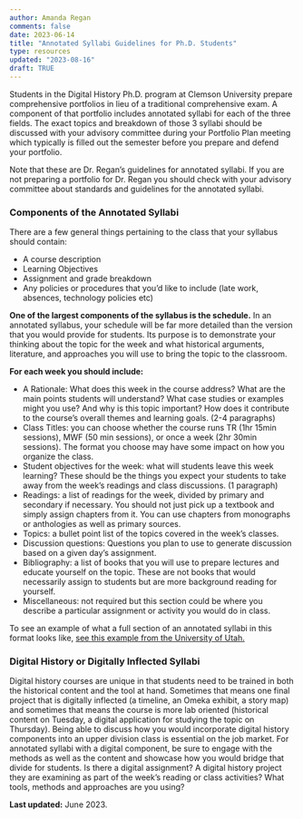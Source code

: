 ```yaml
---
author: Amanda Regan
comments: false
date: 2023-06-14
title: "Annotated Syllabi Guidelines for Ph.D. Students"
type: resources
updated: "2023-08-16"
draft: TRUE
---
```


Students in the Digital History Ph.D. program at Clemson University prepare comprehensive portfolios in lieu of a traditional comprehensive exam. A component of that portfolio includes annotated syllabi for each of the three fields. The exact topics and breakdown of those 3 syllabi should be discussed with your advisory committee during your Portfolio Plan meeting which typically is filled out the semester before you prepare and defend your portfolio. 

Note that these are Dr. Regan’s guidelines for annotated syllabi. If you are not preparing a portfolio for Dr. Regan you should check with your advisory committee about standards and guidelines for the annotated syllabi. 

### Components of the Annotated Syllabi

There are a few general things pertaining to the class that your syllabus should contain: 
* A course description
* Learning Objectives 
* Assignment and grade breakdown
* Any policies or procedures that you’d like to include (late work, absences, technology policies etc) 

**One of the largest components of the syllabus is the schedule.** In an annotated syllabus, your schedule will be far more detailed than the version that you would provide for students. Its purpose is to demonstrate your thinking about the topic for the week and what historical arguments, literature, and approaches you will use to bring the topic to the classroom. 

**For each week you should include:**
* A Rationale: What does this week in the course address? What are the main points students will understand? What case studies or examples might you use? And why is this topic important? How does it contribute to the course’s overall themes and learning goals. (2-4 paragraphs)
* Class Titles: you can choose whether the course runs TR (1hr 15min sessions), MWF (50 min sessions), or once a week (2hr 30min sessions). The format you choose may have some impact on how you organize the class. 
* Student objectives for the week: what will students leave this week learning? These should be the things you expect your students to take away from the week’s readings and class discussions. (1 paragraph)
* Readings: a list of readings for the week, divided by primary and secondary if necessary. You should not just pick up a textbook and simply assign chapters from it. You can use chapters from monographs or anthologies as well as primary sources. 
* Topics: a bullet point list of the topics covered in the week’s classes. 
* Discussion questions:  Questions you plan to use to generate discussion based on a given day’s assignment. 
* Bibliography: a list of books that you will use to prepare lectures and educate yourself on the topic. These are not books that would necessarily assign to students but are more background reading for yourself. 
* Miscellaneous: not required but this section could be where you describe a particular assignment or activity you would do in class. 

To see an example of what a full section of an annotated syllabi in this format looks like, [see this example from the University of Utah.](https://history.utah.edu/graduate/Forms/sample-portfolio.pdf)

### Digital History or Digitally Inflected Syllabi
Digital history courses are unique in that students need to be trained in both the historical content and the tool at hand. Sometimes that means one final project that is digitally inflected (a timeline, an Omeka exhibit, a story map) and sometimes that means the course is more lab oriented (historical content on Tuesday, a digital application for studying the topic on Thursday). Being able to discuss how you would incorporate digital history components into an upper division class is essential on the job market. For annotated syllabi with a digital component, be sure to engage with the methods as well as the content and showcase how you would bridge that divide for students. Is there a digital assignment? A digital history project they are examining as part of the week’s reading or class activities? What tools, methods and approaches are you using? 


**Last updated:** June 2023.